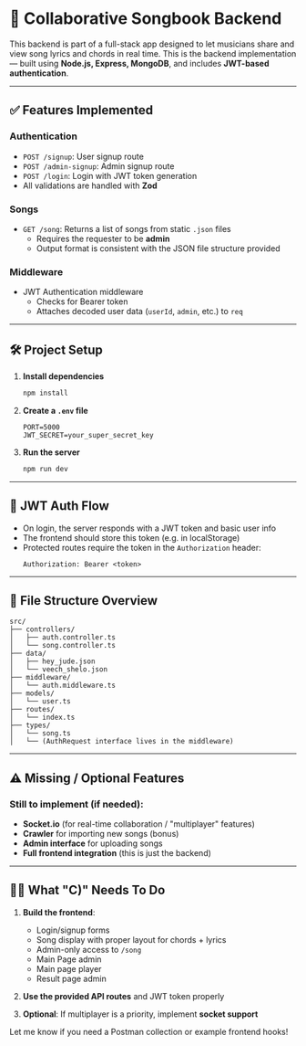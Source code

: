 # 🎸 Collaborative Songbook Backend

This backend is part of a full-stack app designed to let musicians share and view song lyrics and chords in real time. This is the backend implementation — built using **Node.js, Express, MongoDB**, and includes **JWT-based authentication**.

---

## ✅ Features Implemented

### Authentication

- `POST /signup`: User signup route
- `POST /admin-signup`: Admin signup route
- `POST /login`: Login with JWT token generation
- All validations are handled with **Zod**

### Songs

- `GET /song`: Returns a list of songs from static `.json` files
  - Requires the requester to be **admin**
  - Output format is consistent with the JSON file structure provided

### Middleware

- JWT Authentication middleware
  - Checks for Bearer token
  - Attaches decoded user data (`userId`, `admin`, etc.) to `req`

---

## 🛠️ Project Setup

1. **Install dependencies**

   ```bash
   npm install
   ```

2. **Create a `.env` file**

   ```env
   PORT=5000
   JWT_SECRET=your_super_secret_key
   ```

3. **Run the server**
   ```bash
   npm run dev
   ```

---

## 🔐 JWT Auth Flow

- On login, the server responds with a JWT token and basic user info
- The frontend should store this token (e.g. in localStorage)
- Protected routes require the token in the `Authorization` header:
  ```
  Authorization: Bearer <token>
  ```

---

## 📁 File Structure Overview

```
src/
├── controllers/
│   ├── auth.controller.ts
│   └── song.controller.ts
├── data/
│   ├── hey_jude.json
│   └── veech_shelo.json
├── middleware/
│   └── auth.middleware.ts
├── models/
│   └── user.ts
├── routes/
│   └── index.ts
├── types/
│   └── song.ts
│   └── (AuthRequest interface lives in the middleware)
```

---

## ⚠️ Missing / Optional Features

### Still to implement (if needed):

- **Socket.io** (for real-time collaboration / "multiplayer" features)
- **Crawler** for importing new songs (bonus)
- **Admin interface** for uploading songs
- **Full frontend integration** (this is just the backend)

---

## 👨‍💻 What "C)" Needs To Do

1. **Build the frontend**:

   - Login/signup forms
   - Song display with proper layout for chords + lyrics
   - Admin-only access to `/song`
   - Main Page admin
   - Main page player
   - Result page admin

2. **Use the provided API routes** and JWT token properly

3. **Optional**: If multiplayer is a priority, implement **socket support**

Let me know if you need a Postman collection or example frontend hooks!
